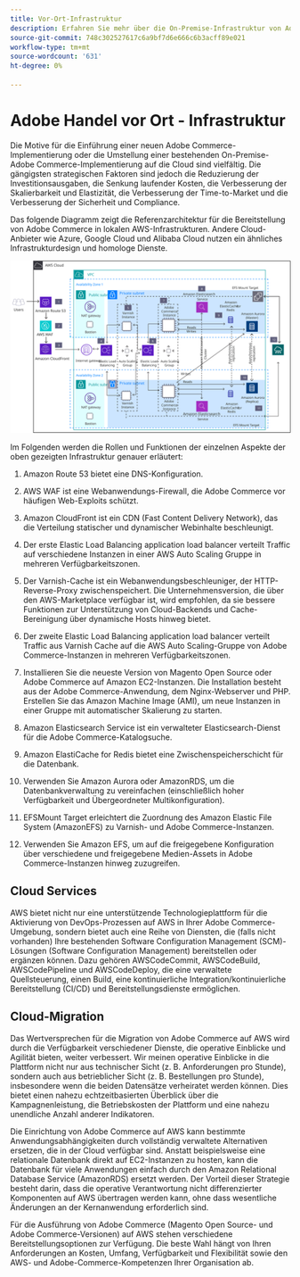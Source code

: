 ```yaml
---
title: Vor-Ort-Infrastruktur
description: Erfahren Sie mehr über die On-Premise-Infrastruktur von Adobe Commerce und Cloud-Services von Drittanbietern.
source-git-commit: 748c302527617c6a9bf7d6e666c6b3acff89e021
workflow-type: tm+mt
source-wordcount: '631'
ht-degree: 0%

---
```



# Adobe Handel vor Ort - Infrastruktur

Die Motive für die Einführung einer neuen Adobe Commerce-Implementierung oder die Umstellung einer bestehenden On-Premise-Adobe Commerce-Implementierung auf die Cloud sind vielfältig. Die gängigsten strategischen Faktoren sind jedoch die Reduzierung der Investitionsausgaben, die Senkung laufender Kosten, die Verbesserung der Skalierbarkeit und Elastizität, die Verbesserung der Time-to-Market und die Verbesserung der Sicherheit und Compliance.

Das folgende Diagramm zeigt die Referenzarchitektur für die Bereitstellung von Adobe Commerce in lokalen AWS-Infrastrukturen. Andere Cloud-Anbieter wie Azure, Google Cloud und Alibaba Cloud nutzen ein ähnliches Infrastrukturdesign und homologe Dienste.

![Abbildung einer selbstgehosteten Adobe Commerce-Infrastruktur auf Cloud-Services von Drittanbietern](../../assets/playbooks/on-premises-infrastructure.svg)

Im Folgenden werden die Rollen und Funktionen der einzelnen Aspekte der oben gezeigten Infrastruktur genauer erläutert:

1. Amazon Route 53 bietet eine DNS-Konfiguration.

1. AWS WAF ist eine Webanwendungs-Firewall, die Adobe Commerce vor häufigen Web-Exploits schützt.

1. Amazon CloudFront ist ein CDN (Fast Content Delivery Network), das die Verteilung statischer und dynamischer Webinhalte beschleunigt.

1. Der erste Elastic Load Balancing application load balancer verteilt Traffic auf verschiedene Instanzen in einer AWS Auto Scaling Gruppe in mehreren Verfügbarkeitszonen.

1. Der Varnish-Cache ist ein Webanwendungsbeschleuniger, der HTTP-Reverse-Proxy zwischenspeichert. Die Unternehmensversion, die über den AWS-Marketplace verfügbar ist, wird empfohlen, da sie bessere Funktionen zur Unterstützung von Cloud-Backends und Cache-Bereinigung über dynamische Hosts hinweg bietet.

1. Der zweite Elastic Load Balancing application load balancer verteilt Traffic aus Varnish Cache auf die AWS Auto Scaling-Gruppe von Adobe Commerce-Instanzen in mehreren Verfügbarkeitszonen.

1. Installieren Sie die neueste Version von Magento Open Source oder Adobe Commerce auf Amazon EC2-Instanzen. Die Installation besteht aus der Adobe Commerce-Anwendung, dem Nginx-Webserver und PHP. Erstellen Sie das Amazon Machine Image (AMI), um neue Instanzen in einer Gruppe mit automatischer Skalierung zu starten.

1. Amazon Elasticsearch Service ist ein verwalteter Elasticsearch-Dienst für die Adobe Commerce-Katalogsuche.

1. Amazon ElastiCache for Redis bietet eine Zwischenspeicherschicht für die Datenbank.

1. Verwenden Sie Amazon Aurora oder AmazonRDS, um die Datenbankverwaltung zu vereinfachen (einschließlich hoher Verfügbarkeit und Übergeordneter Multikonfiguration).

1. EFSMount Target erleichtert die Zuordnung des Amazon Elastic File System (AmazonEFS) zu Varnish- und Adobe Commerce-Instanzen.

1. Verwenden Sie Amazon EFS, um auf die freigegebene Konfiguration über verschiedene und freigegebene Medien-Assets in Adobe Commerce-Instanzen hinweg zuzugreifen.

## Cloud Services

AWS bietet nicht nur eine unterstützende Technologieplattform für die Aktivierung von DevOps-Prozessen auf AWS in Ihrer Adobe Commerce-Umgebung, sondern bietet auch eine Reihe von Diensten, die (falls nicht vorhanden) Ihre bestehenden Software Configuration Management (SCM)-Lösungen (Software Configuration Management) bereitstellen oder ergänzen können. Dazu gehören AWSCodeCommit, AWSCodeBuild, AWSCodePipeline und AWSCodeDeploy, die eine verwaltete Quellsteuerung, einen Build, eine kontinuierliche Integration/kontinuierliche Bereitstellung (CI/CD) und Bereitstellungsdienste ermöglichen.

## Cloud-Migration

Das Wertversprechen für die Migration von Adobe Commerce auf AWS wird durch die Verfügbarkeit verschiedener Dienste, die operative Einblicke und Agilität bieten, weiter verbessert. Wir meinen operative Einblicke in die Plattform nicht nur aus technischer Sicht (z. B. Anforderungen pro Stunde), sondern auch aus betrieblicher Sicht (z. B. Bestellungen pro Stunde), insbesondere wenn die beiden Datensätze verheiratet werden können. Dies bietet einen nahezu echtzeitbasierten Überblick über die Kampagnenleistung, die Betriebskosten der Plattform und eine nahezu unendliche Anzahl anderer Indikatoren.

Die Einrichtung von Adobe Commerce auf AWS kann bestimmte Anwendungsabhängigkeiten durch vollständig verwaltete Alternativen ersetzen, die in der Cloud verfügbar sind. Anstatt beispielsweise eine relationale Datenbank direkt auf EC2-Instanzen zu hosten, kann die Datenbank für viele Anwendungen einfach durch den Amazon Relational Database Service (AmazonRDS) ersetzt werden. Der Vorteil dieser Strategie besteht darin, dass die operative Verantwortung nicht differenzierter Komponenten auf AWS übertragen werden kann, ohne dass wesentliche Änderungen an der Kernanwendung erforderlich sind.

Für die Ausführung von Adobe Commerce (Magento Open Source- und Adobe Commerce-Versionen) auf AWS stehen verschiedene Bereitstellungsoptionen zur Verfügung. Die beste Wahl hängt von Ihren Anforderungen an Kosten, Umfang, Verfügbarkeit und Flexibilität sowie den AWS- und Adobe-Commerce-Kompetenzen Ihrer Organisation ab.
